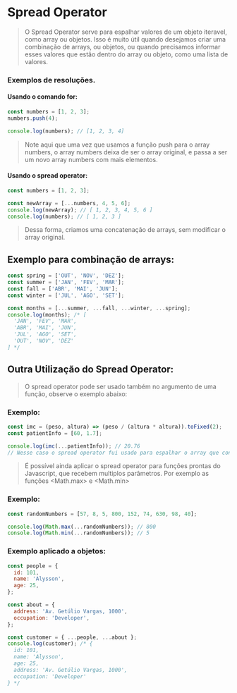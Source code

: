 # Spread Operator

> O Spread Operator serve para espalhar valores de um objeto iteravel, como array ou objetos. Isso é muito útil quando desejamos criar uma combinação de arrays, ou objetos, ou quando precisamos informar esses valores que estão dentro do array  ou objeto, como uma lista de valores.

### Exemplos de resoluções.
#### Usando o comando for:
``` javascript
const numbers = [1, 2, 3];
numbers.push(4);

console.log(numbers); // [1, 2, 3, 4]
```
>Note aqui que uma vez que usamos a função push para o array numbers, o array numbers deixa de ser o array original, e passa a ser um novo array numbers com mais elementos.

#### Usando o spread operator:
```javascript
const numbers = [1, 2, 3];

const newArray = [...numbers, 4, 5, 6];
console.log(newArray); // [ 1, 2, 3, 4, 5, 6 ]
console.log(numbers); // [ 1, 2, 3 ]
```
> Dessa forma, criamos uma concatenação de arrays, sem modificar o array original.

## Exemplo para combinação de arrays:
```javascript
const spring = ['OUT', 'NOV', 'DEZ'];
const summer = ['JAN', 'FEV', 'MAR'];
const fall = ['ABR', 'MAI', 'JUN'];
const winter = ['JUL', 'AGO', 'SET'];

const months = [...summer, ...fall, ...winter, ...spring];
console.log(months); /* [
  'JAN', 'FEV', 'MAR',
  'ABR', 'MAI', 'JUN',
  'JUL', 'AGO', 'SET',
  'OUT', 'NOV', 'DEZ'
] */
```
## Outra Utilização do Spread Operator:
> O spread operator pode ser usado também no argumento de uma função, observe o exemplo abaixo:
### Exemplo:
```javascript
const imc = (peso, altura) => (peso / (altura * altura)).toFixed(2);
const patientInfo = [60, 1.7];

console.log(imc(...patientInfo)); // 20.76
// Nesse caso o spread operator fui usado para espalhar o array que continha dois elementos, como dois parâmetros para a função.
```
> É possível ainda aplicar o spread operator para funções prontas do Javascript, que recebem multiplos parâmetros.
> Por exemplo as funções <Math.max> e <Math.min>
### Exemplo:
```javascript
const randomNumbers = [57, 8, 5, 800, 152, 74, 630, 98, 40];

console.log(Math.max(...randomNumbers)); // 800
console.log(Math.min(...randomNumbers)); // 5
```
### Exemplo aplicado a objetos:
```javascript
const people = {
  id: 101,
  name: 'Alysson',
  age: 25,
};

const about = {
  address: 'Av. Getúlio Vargas, 1000',
  occupation: 'Developer',
};

const customer = { ...people, ...about };
console.log(customer); /* {
  id: 101,
  name: 'Alysson',
  age: 25,
  address: 'Av. Getúlio Vargas, 1000',
  occupation: 'Developer'
} */
```
